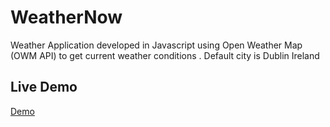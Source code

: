 # WeatherNow
Weather Application developed in Javascript using Open Weather Map (OWM API) to get current weather conditions . Default city is Dublin Ireland

## Live Demo

[Demo](https://conorholmes.com/WeatherNow/)

